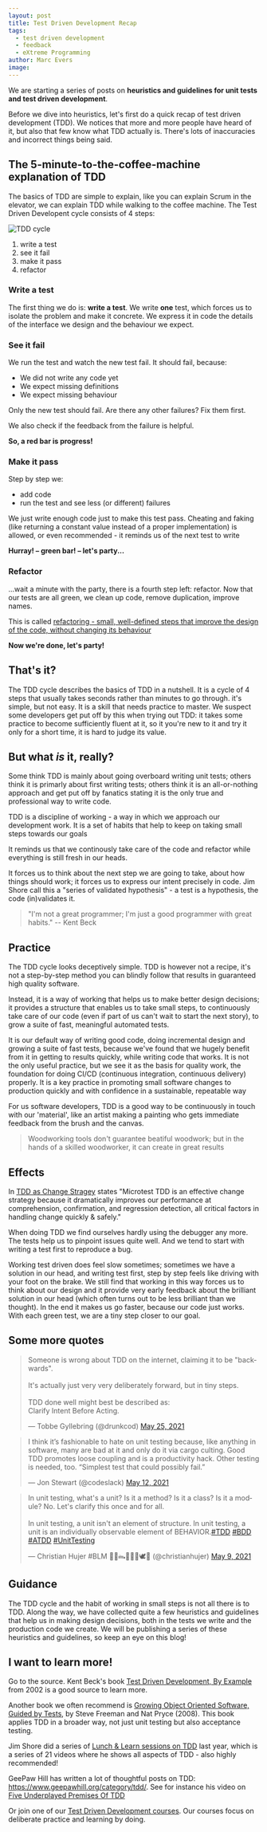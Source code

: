 ```yaml
---
layout: post
title: Test Driven Development Recap
tags:
  - test driven development
  - feedback
  - eXtreme Programming
author: Marc Evers
image: 
---
```


We are starting a series of posts on **heuristics and guidelines for unit tests
and test driven development**. 

Before we dive into heuristics, let's first do a quick recap of test driven
development (TDD). We notices that more and more people have heard of it, but
also that few know what TDD actually is. There's lots of inaccuracies and
incorrect things being said.

## The 5-minute-to-the-coffee-machine explanation of TDD

The basics of TDD are simple to explain, like you can explain Scrum in the
elevator, we can explain TDD while walking to the coffee machine. The Test
Driven Developent cycle consists of 4 steps:

![TDD cycle](/attachments/blogposts/2020/tdd-cycle.png)

1. write a test
2. see it fail
3. make it pass
4. refactor
   

### Write a test

The first thing we do is: **write a test**. We write **one** test, which forces
us to isolate the problem and make it concrete. We express it in code the
details of the interface we design and the behaviour we expect.

### See it fail

We run the test and watch the new test fail. It should fail, because: 

- We did not write any code yet
- We expect missing definitions
- We expect missing behaviour

Only the new test should fail. Are there any other failures? Fix them first.

We also check if the feedback from the failure is helpful.

**So, a red bar is progress!**

### Make it pass

Step by step we:
- add code
- run the test and see less (or different) failures

We just write enough code just to make this test pass. Cheating and faking (like
returning a constant value instead of a proper implementation) is allowed, or
even recommended - it reminds us of the next test to write

**Hurray! – green bar! – let's party...**

### Refactor

...wait a minute with the party, there is a fourth step left: refactor. Now that
our tests are all green, we clean up code, remove duplication, improve names.

This is called [refactoring - small, well-defined steps that improve the design of the code, without changing its behaviour](https://refactoring.com)

**Now we're done, let's party!**

## That's it?

The TDD cycle describes the basics of TDD in a nutshell. It is a cycle of 4
steps that usually takes seconds rather than minutes to go through. it's simple,
but not easy. It is a skill that needs practice to master. We suspect some
developers get put off by this when trying out TDD: it takes some practice to
become sufficiently fluent at it, so it you're new to it and try it only for a
short time, it is hard to judge its value.

## But what _is_ it, really?

Some think TDD is mainly about going overboard writing unit tests; others think
it is primarly about first writing tests; others think it is an all-or-nothing
approach and get put off by fanatics stating it is the only true and
professional way to write code.

TDD is a discipline of working - a way in which we approach our development
work. It is a set of habits that help to keep on taking small steps towards our
goals

It reminds us that we continously take care of the code and refactor while
everything is still fresh in our heads. 

It forces us to think about the next step we are going to take, about how things
should work; it forces us to express our intent precisely in code. Jim Shore
call this a "series of validated hypothesis" - a test is a hypothesis, the code
(in)validates it.

> "I'm not a great programmer; I'm just a good programmer with great habits." -- Kent Beck
 

## Practice

The TDD cycle looks deceptively simple. TDD is however not a recipe, it's not a
step-by-step method you can blindly follow that results in guaranteed high
quality software.

Instead, it is a way of working that helps us to make better design decisions;
it provides a structure that enables us to take small steps, to continuously
take care of our code (even if part of us can't wait to start the next story),
to grow a suite of fast, meaningful automated tests. 

It is our default way of writing good code, doing incremental design and growing
a suite of fast tests, because we've found that we hugely benefit from it in
getting to results quickly, while writing code that works. It is not the only
useful practice, but we see it as the basis for quality work, the foundation for
doing CI/CD (continuous integration, continuous delivery) properly. It is a key
practice in promoting small software changes to production quickly and with
confidence in a sustainable, repeatable way

For us software developers, TDD is a good way to be continuously in touch with
our 'material', like an artist making a painting who gets immediate feedback
from the brush and the canvas. 

> Woodworking tools don't guarantee beatiful woodwork; but in the hands of a skilled woodworker, it can create in great results

## Effects

In [TDD as Change
Stragey](https://www.geepawhill.org/2021/02/02/tdd-as-change-strategy/) states
"Microtest TDD is an effective change strategy because it dramatically improves
our performance at comprehension, confirmation, and regression detection, all
critical factors in handling change quickly & safely."

When doing TDD we find ourselves hardly using the debugger any more. The tests
help us to pinpoint issues quite well. And we tend to start with writing a test
first to reproduce a bug.

Working test driven does feel slow sometimes; sometimes we have a solution in
our head, and writing test first, step by step feels like driving with your foot
on the brake. We still find that working in this way forces us to think about
our design and it provide very early feedback about the brilliant solution in
our head (which often turns out to be less brilliant than we thought). In the
end it makes us go faster, because our code just works. With each green test, we
are a tiny step closer to our goal.

## Some more quotes

<blockquote class="twitter-tweet"><p lang="en" dir="ltr">Someone is wrong about TDD on the internet, claiming it to be &quot;backwards&quot;.<br><br>It&#39;s actually just very very deliberately forward, but in tiny steps.<br><br>TDD done well might best be described as:<br>Clarify Intent Before Acting.</p>&mdash; Tobbe Gyllebring (@drunkcod) <a href="https://twitter.com/drunkcod/status/1397152190347816972?ref_src=twsrc%5Etfw">May 25, 2021</a></blockquote> <script async src="https://platform.twitter.com/widgets.js" charset="utf-8"></script> 

<blockquote class="twitter-tweet"><p lang="en" dir="ltr">I think it’s fashionable to hate on unit testing because, like anything in software, many are bad at it and only do it via cargo culting. Good TDD promotes loose coupling and is a productivity hack. Other testing is needed, too. “Simplest test that could possibly fail.”</p>&mdash; Jon Stewart (@codeslack) <a href="https://twitter.com/codeslack/status/1392312280570793988?ref_src=twsrc%5Etfw">May 12, 2021</a></blockquote> <script async src="https://platform.twitter.com/widgets.js" charset="utf-8"></script> 

<blockquote class="twitter-tweet"><p lang="en" dir="ltr">In unit testing, what&#39;s a unit? Is it a method? Is it a class? Is it a module? No. Let&#39;s clarify this once and for all.<br><br>In unit testing, a unit isn&#39;t an element of structure. In unit testing, a unit is an individually observable element of BEHAVIOR.<a href="https://twitter.com/hashtag/TDD?src=hash&amp;ref_src=twsrc%5Etfw">#TDD</a> <a href="https://twitter.com/hashtag/BDD?src=hash&amp;ref_src=twsrc%5Etfw">#BDD</a> <a href="https://twitter.com/hashtag/ATDD?src=hash&amp;ref_src=twsrc%5Etfw">#ATDD</a> <a href="https://twitter.com/hashtag/UnitTesting?src=hash&amp;ref_src=twsrc%5Etfw">#UnitTesting</a></p>&mdash; Christian Hujer #BLM 🏴‍☠️🖦🧙🏻‍♂️🕊💉 (@christianhujer) <a href="https://twitter.com/christianhujer/status/1391301843683139585?ref_src=twsrc%5Etfw">May 9, 2021</a></blockquote> <script async src="https://platform.twitter.com/widgets.js" charset="utf-8"></script> 

## Guidance

The TDD cycle and the habit of working in small steps is not all there is to
TDD. Along the way, we have collected quite a few heuristics and guidelines that
help us in making design decisions, both in the tests we write and the
production code we create. We will be publishing a series of these heuristics
and guidelines, so keep an eye on this blog!

## I want to learn more!

Go to the source. Kent Beck's book [Test Driven Development, By
Example](https://www.oreilly.com/library/view/test-driven-development/0321146530/)
from 2002 is a good source to learn more.

Another book we often recommend is [Growing Object Oriented Software, Guided by
Tests](http://www.growing-object-oriented-software.com/), by Steve Freeman and
Nat Pryce (2008). This book applies TDD in a broader way, not just unit testing
but also acceptance testing.

Jim Shore did a series of [Lunch & Learn sessions on TDD](https://www.jamesshore.com/v2/projects/lunch-and-learn) last year, which is a series of 21 videos where he shows all aspects of TDD - also highly recommended!

GeePaw Hill has written a lot of thoughtful posts on TDD: https://www.geepawhill.org/category/tdd/. See for instance his video on [Five Underplayed Premises Of TDD](https://www.geepawhill.org/2018/01/18/five-underplayed-premises-of-tdd-2/)

Or join one of our [Test Driven Development courses](/training/test-driven-development). Our courses focus on deliberate practice and learning by doing.

